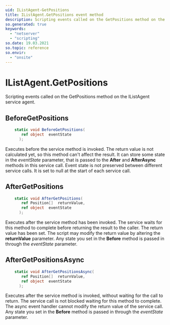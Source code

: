 ```yaml
---
uid: IListAgent-GetPositions
title: IListAgent.GetPositions event method
description: Scripting events called on the GetPositions method on the IListAgent service agent.
so.generated: true
keywords:
  - "netserver"
  - "scripting"
so.date: 19.03.2021
so.topic: reference
so.envir:
  - "onsite"
---
```

# IListAgent.GetPositions

Scripting events called on the <see cref='M:SuperOffice.CRM.Services.IListAgent.GetPositions'>GetPositions</see> method on the <see cref='IListAgent'>IListAgent</see>  service agent.

## BeforeGetPositions
```cs
    static void BeforeGetPositions(
       ref object  eventState
      );
```
Executes before the service method is invoked.
The return value is not calculated yet, so this method can't affect the result.
It can store some state in the *eventState* parameter, that is passed to the **After** and **AfterAsync** methods in this service call.
Event state is not preserved between different service calls. It is set to null at the start of each service call.
## AfterGetPositions
```cs
    static void AfterGetPositions(
       ref Position[]  returnValue,
       ref object  eventState
      );
```
Executes after the service method has been invoked. The service waits for this method to complete before returning the result to the caller.
The return value has been set. The script may modify the return value by altering the **returnValue** parameter.
Any state you set in the **Before** method is passed in through the *eventState* parameter.
## AfterGetPositionsAsync
```cs
    static void AfterGetPositionsAsync(
       ref Position[]  returnValue,
       ref object  eventState
      );
```
Executes after the service method is invoked, without waiting for the call to return.
The service call is not blocked waiting for this method to complete.
The async event handler cannot modify the return value of the service call.
Any state you set in the **Before** method is passed in through the *eventState* parameter.

